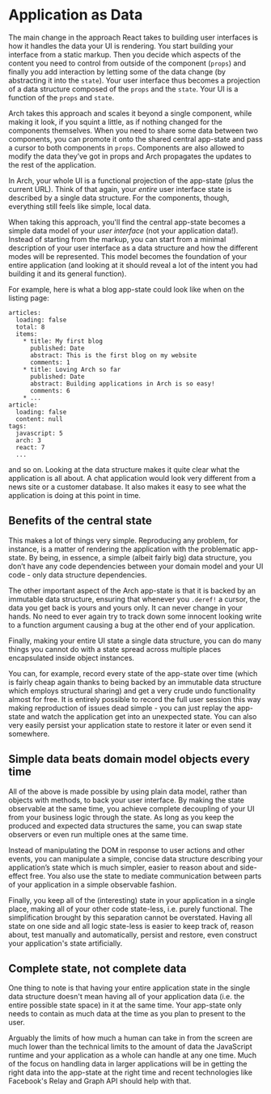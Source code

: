 # Application as Data

The main change in the approach React takes to building user interfaces is how it
handles the data your UI is rendering. You start building your interface from a
static markup. Then you decide which aspects of the content you need to control
from outside of the component (`props`) and finally you add interaction by letting
some of the data change (by abstracting it into the `state`). Your user interface
thus becomes a projection of a data structure composed of the `props` and the
`state`. Your UI is a function of the `props` and `state`.

Arch takes this approach and scales it beyond a single component, while making
it look, if you squint a little, as if nothing changed for the components themselves.
When you need to share some data between two components, you can promote it onto
the shared central app-state and pass a cursor to both components in `props`.
Components are also allowed to modify the data they’ve got in props and Arch
propagates the updates to the rest of the application.

In Arch, your whole UI is a functional projection of the app-state (plus the
current URL). Think of that again, your _entire_ user interface state is described
by a single data structure. For the components, though, everything still feels
like simple, local data.

When taking this approach, you'll find the central app-state becomes a simple data
model of your *user interface* (not your application data!). Instead of starting
from the markup, you can start from a minimal description of your user interface
as a data structure and how the different modes will be represented. This model
becomes the foundation of your entire application (and looking at it should
reveal a lot of the intent you had building it and its general function).

For example, here is what a blog app-state could look like when on the listing
page:

```livescript
articles:
  loading: false
  total: 8
  items:
    * title: My first blog
      published: Date
      abstract: This is the first blog on my website
      comments: 1
    * title: Loving Arch so far
      published: Date
      abstract: Building applications in Arch is so easy!
      comments: 6
    * ...
article:
  loading: false
  content: null
tags:
  javascript: 5
  arch: 3
  react: 7
  ...
```

and so on. Looking at the data structure makes it quite clear what the application
is all about. A chat application would look very different from a news site or a
customer database. It also makes it easy to see what the application is doing
at this point in time.

## Benefits of the central state

This makes a lot of things very simple. Reproducing any problem, for instance,
is a matter of rendering the application with the problematic app-state. By
being, in essence, a simple (albeit fairly big) data structure, you don’t have
any code dependencies between your domain model and your UI code - only data
structure dependencies.

The other important aspect of the Arch app-state is that it is backed by an
immutable data structure, ensuring that whenever you `.deref!` a cursor, the data
you get back is yours and yours only. It can never change in your hands. No need
to ever again try to track down some innocent looking write to a function argument
causing a bug at the other end of your application.

Finally, making your entire UI state a single data structure, you can do many
things you cannot do with a state spread across multiple places encapsulated
inside object instances.

You can, for example, record every state of the app-state over time (which is
fairly cheap again thanks to being backed by an immutable data structure which employs structural sharing) and
get a very crude undo functionality almost for free. It is entirely possible to
record the full user session this way making reproduction of issues dead simple -
you can just replay the app-state and watch the application get into an
unexpected state. You can also very easily persist your application state to
restore it later or even send it somewhere.

## Simple data beats domain model objects every time

All of the above is made possible by using plain data model, rather than objects
with methods, to back your user interface. By making the state observable at the
same time, you achieve complete decoupling of your UI from your business logic
through the state. As long as you keep the produced and expected data structures
the same, you can swap state observers or even run multiple ones at the same time.

Instead of manipulating the DOM in response to user actions and other events, you
can manipulate a simple, concise data structure describing your application’s state
which is much simpler, easier to reason about and side-effect free. You also use the state to mediate
communication between parts of your application in a simple observable fashion.

Finally, you keep all of the (interesting) state in your application in a single place,
making all of your other code state-less, i.e. purely functional. The simplification brought
by this separation cannot be overstated. Having all state on one side and all logic
state-less is easier to keep track of, reason about, test manually and automatically, persist and restore, even construct your application's state artificially.

## Complete state, not complete data

One thing to note is that having your entire application state in the single data structure
doesn't mean having all of your application data (i.e. the entire possible state space) in it at the same
time. Your app-state only needs to contain as much data at the time as you plan to present
to the user.

Arguably the limits of how much a human can take in from the screen are much lower
than the technical limits to the amount of data the JavaScript runtime and your
application as a whole can handle at any one time. Much of the focus on handling data
in larger applications will be in getting the right data into the app-state at the right
time and recent technologies like Facebook's Relay and Graph API should help with that.
